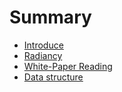 # Summary

* [Introduce](README.md)
* [Radiancy](README.md)
* [White-Paper Reading](/markdown/wip.md)
* [Data structure](/markdown/ds.md)
